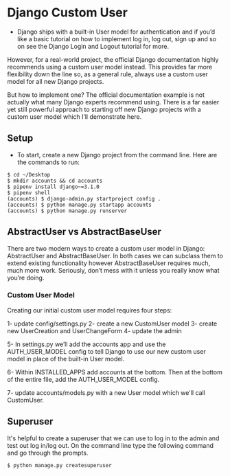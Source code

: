 # Django Custom User

- Django ships with a built-in User model for authentication and if you’d like a basic tutorial on how to implement log in, log out, sign up and so on see the Django Login and Logout tutorial for more.

However, for a real-world project, the official Django documentation highly recommends using a custom user model instead. This provides far more flexibility down the line so, as a general rule, always use a custom user model for all new Django projects.

But how to implement one? The official documentation example is not actually what many Django experts recommend using. There is a far easier yet still powerful approach to starting off new Django projects with a custom user model which I’ll demonstrate here.

## Setup

- To start, create a new Django project from the command line. 
Here are the commands to run:
```
$ cd ~/Desktop
$ mkdir accounts && cd accounts
$ pipenv install django~=3.1.0
$ pipenv shell
(accounts) $ django-admin.py startproject config .
(accounts) $ python manage.py startapp accounts
(accounts) $ python manage.py runserver
```

## AbstractUser vs AbstractBaseUser

There are two modern ways to create a custom user model in Django: AbstractUser and AbstractBaseUser. In both cases we can subclass them to extend existing functionality however AbstractBaseUser requires much, much more work. Seriously, don’t mess with it unless you really know what you’re doing.

### Custom User Model

Creating our initial custom user model requires four steps:

1- update config/settings.py
2- create a new CustomUser model
3- create new UserCreation and UserChangeForm
4- update the admin

5- In settings.py we’ll add the accounts app and use the AUTH_USER_MODEL config to tell Django to use our new custom user model in place of the built-in User model.

6- Within INSTALLED_APPS add accounts at the bottom. Then at the bottom of the entire file, add the AUTH_USER_MODEL config.

7- update accounts/models.py with a new User model which we'll call CustomUser.

## Superuser

It's helpful to create a superuser that we can use to log in to the admin and test out log in/log out. On the command line type the following command and go through the prompts.

```
$ python manage.py createsuperuser
```


